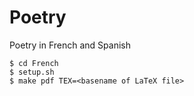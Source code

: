 # Poetry
Poetry in French and Spanish

    $ cd French
    $ setup.sh
    $ make pdf TEX=<basename of LaTeX file>
    
